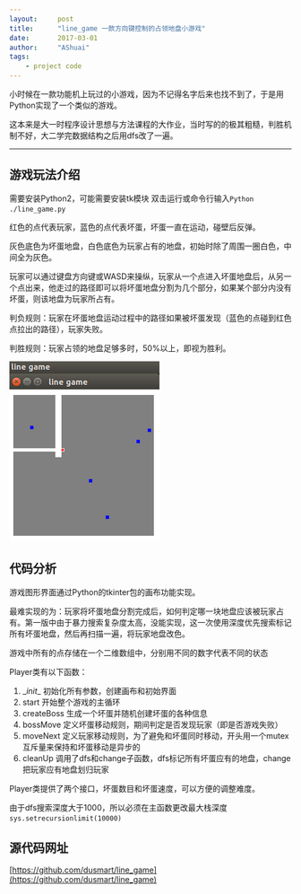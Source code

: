 ```yaml
---
layout:     post
title:      "line_game 一款方向键控制的占领地盘小游戏"
date:       2017-03-01
author:     "AShuai"
tags:
    - project code
---
```


小时候在一款功能机上玩过的小游戏，因为不记得名字后来也找不到了，于是用Python实现了一个类似的游戏。

这本来是大一时程序设计思想与方法课程的大作业，当时写的的极其粗糙，判胜机制不好，大二学完数据结构之后用dfs改了一遍。

<!--more-->

---

## 游戏玩法介绍

需要安装Python2，可能需要安装tk模块
双击运行或命令行输入```Python ./line_game.py```

红色的点代表玩家，蓝色的点代表坏蛋，坏蛋一直在运动，碰壁后反弹。

灰色底色为坏蛋地盘，白色底色为玩家占有的地盘，初始时除了周围一圈白色，中间全为灰色。

玩家可以通过键盘方向键或WASD来操纵，玩家从一个点进入坏蛋地盘后，从另一个点出来，他走过的路径即可以将坏蛋地盘分割为几个部分，如果某个部分内没有坏蛋，则该地盘为玩家所占有。

判负规则：玩家在坏蛋地盘运动过程中的路径如果被坏蛋发现（蓝色的点碰到红色点拉出的路径），玩家失败。

判胜规则：玩家占领的地盘足够多时，50%以上，即视为胜利。

![img](/assets/img/2017-03-01-7.png)

## 代码分析

游戏图形界面通过Python的tkinter包的画布功能实现。

最难实现的为：玩家将坏蛋地盘分割完成后，如何判定哪一块地盘应该被玩家占有。第一版中由于暴力搜索复杂度太高，没能实现，这一次使用深度优先搜索标记所有坏蛋地盘，然后再扫描一遍，将玩家地盘改色。

游戏中所有的点存储在一个二维数组中，分别用不同的数字代表不同的状态

Player类有以下函数：

1. \__init__ 初始化所有参数，创建画布和初始界面
2. start 开始整个游戏的主循环
3. createBoss 生成一个坏蛋并随机创建坏蛋的各种信息
4. bossMove 定义坏蛋移动规则，期间判定是否发现玩家（即是否游戏失败）
5. moveNext 定义玩家移动规则，为了避免和坏蛋同时移动，开头用一个mutex互斥量来保持和坏蛋移动是异步的
6. cleanUp 调用了dfs和change子函数，dfs标记所有坏蛋应有的地盘，change把玩家应有地盘划归玩家

Player类提供了两个接口，坏蛋数目和坏蛋速度，可以方便的调整难度。

由于dfs搜索深度大于1000，所以必须在主函数更改最大栈深度```sys.setrecursionlimit(10000)```

## 源代码网址

[https://github.com/dusmart/line_game](https://github.com/dusmart/line_game)
